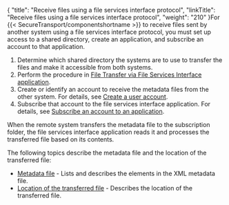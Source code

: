 {
    "title": "Receive files using a file services interface protocol",
    "linkTitle": "Receive files using a file services interface protocol",
    "weight": "210"
}For {{< SecureTransport/componentshortname  >}} to receive files sent by another system using a file services interface protocol, you must set up access to a shared directory, create an application, and subscribe an account to that application.

1.  Determine which shared directory the systems are to use to transfer the files and make it accessible from both systems.
2.  Perform the procedure in <a href="../../applications/applicationstransferfileservicesinterface#top" class="MCXref xref">File Transfer via File Services Interface application</a>.
3.  Create or identify an account to receive the metadata files from the other system. For details, see <a href="../../accounts/useraccounts/t_st_create_user_account#AccountsMenu_2253641766_1058767" class="MCXref xref">Create a user account</a>.
4.  Subscribe that account to the file services interface application. For details, see <a href="../../accounts/c_st_subscriptions/t_st_subscriptions#Subscrib" class="MCXref xref">Subscribe an account to an application</a>.

When the remote system transfers the metadata file to the subscription folder, the file services interface application reads it and processes the transferred file based on its contents.

The following topics describe the metadata file and the location of the transferred file:

-   <a href="r_st_metadata_file" class="MCXref xref">Metadata file</a> - Lists and describes the elements in the XML metadata file.
-   <a href="c_st_location_of_transferred_file" class="MCXref xref">Location of the transferred file</a> - Describes the location of the transferred file.
